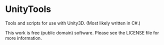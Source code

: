 UnityTools
==========

Tools and scripts for use with Unity3D. (Most likely written in C#.)

This work is free (public domain) software. Please see the LICENSE file for more information.